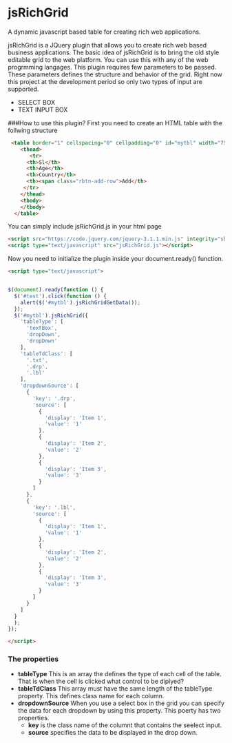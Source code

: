 # jsRichGrid
A dynamic javascript based table for creating rich web applications. 

jsRichGrid is a JQuery plugin that allows you to create rich web based business applications. The basic idea of jsRichGrid is to bring the old style editable grid to the web platform. You can use this with any of the web progrmming langages. This plugin requires few parameters to be passed. These parameters defines the structure and behavior of the grid. Right now this project at the development period so only two types of input are supported. 

* SELECT BOX
* TEXT INPUT BOX

###How to use this plugin?
First you need to create an HTML table with the follwing structure
```html
 <table border="1" cellspacing="0" cellpadding="0" id="mytbl" width="75%">
	<thead>
	   <tr>
      <th>Sl</th>
      <th>Age</th>
      <th>Country</th> 
      <th><span class="rbtn-add-row">Add</th>
     </tr> 	
	</thead>
	<tbody>		 
	</tbody>  	
  </table>
```
You can simply include jsRichGrid.js in your html page
```html
<script src="https://code.jquery.com/jquery-3.1.1.min.js" integrity="sha256-hVVnYaiADRTO2PzUGmuLJr8BLUSjGIZsDYGmIJLv2b8="crossorigin="anonymous"></script>
<script type="text/javascript" src="jsRichGrid.js"></script>
```

Now you need to initialize the plugin inside your document.ready() function.
```html
<script type="text/javascript">
```
```javascript

$(document).ready(function () {
  $('#test').click(function () {
    alert($('#mytbl').jsRichGridGetData());
  });
  $('#mytbl').jsRichGrid({
    'tableType': [
      'textBox',
      'dropDown',
      'dropDown'
    ],
    'tableTdClass': [
      '.txt',
      '.drp',
      '.lbl'
    ],
    'dropdownSource': [
      {
        'key': '.drp',
        'source': [
          {
            'display': 'Item 1',
            'value': '1'
          },
          {
            'display': 'Item 2',
            'value': '2'
          },
          {
            'display': 'Item 3',
            'value': '3'
          }
        ]
      },
      {
        'key': '.lbl',
        'source': [
          {
            'display': 'Item 1',
            'value': '1'
          },
          {
            'display': 'Item 2',
            'value': '2'
          },
          {
            'display': 'Item 3',
            'value': '3'
          }
        ]
      }
    ]
  }
  );
});


```
```html
</script>
```

### The properties

* **tableType**
  This is an array the defines the type of each cell of the table. That is when the cell is clicked what control to be diplyed?
* **tableTdClass**
  This array must have the same length of the tableType property. This defines class name for each column.
* **dropdownSource**
  When you use a select box in the grid you can specify the data for each dropdown by using this property. This poerty has two properties.
  * **key**
        is the class name of the columnt that contains the seelect input.
  * **source**
        specifies the data to be displayed in the drop down.
  
